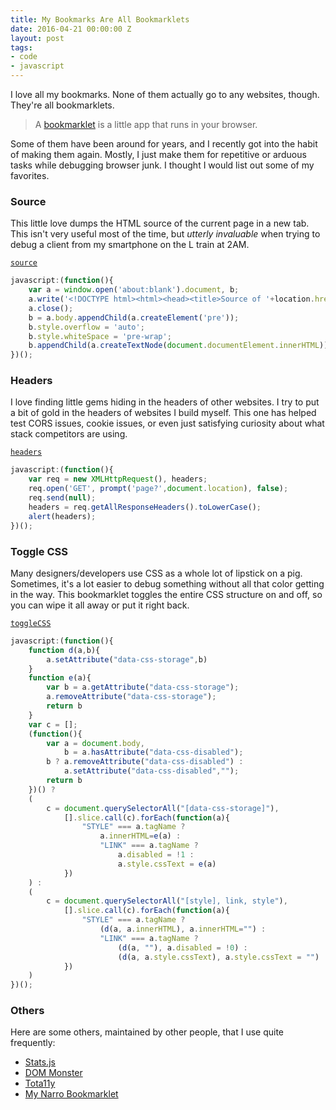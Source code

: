 ```yaml
---
title: My Bookmarks Are All Bookmarklets
date: 2016-04-21 00:00:00 Z
layout: post
tags:
- code
- javascript
---
```


I love all my bookmarks. None of them actually go to any websites, though. They're all bookmarklets.

> A [bookmarklet](https://en.wikipedia.org/wiki/Bookmarklet) is a little app that runs in your browser.

Some of them have been around for years, and I recently got into the habit of making them again. Mostly, I just make them for repetitive or arduous tasks while debugging browser junk. I thought I would list out some of my favorites.

### Source
This little love dumps the HTML source of the current page in a new tab. This isn't very useful most of the time, but _utterly invaluable_ when trying to debug a client from my smartphone on the L train at 2AM.

[`source`](javascript:(function()%7Bvar%20a=window.open('about:blank').document;a.write('%3C!DOCTYPE%20html%3E%3Chtml%3E%3Chead%3E%3Ctitle%3ESource%20of%20'+location.href+'%3C/title%3E%3Cmeta%20name=%22viewport%22%20content=%22width=device-width%22%20/%3E%3C/head%3E%3Cbody%3E%3C/body%3E%3C/html%3E');a.close();var%20b=a.body.appendChild(a.createElement('pre'));b.style.overflow='auto';b.style.whiteSpace='pre-wrap';b.appendChild(a.createTextNode(document.documentElement.innerHTML))%7D)();)

~~~js
javascript:(function(){
    var a = window.open('about:blank').document, b;
    a.write('<!DOCTYPE html><html><head><title>Source of '+location.href+'</title><meta name="viewport" content="width=device-width" /></head><body></body></html>');
    a.close();
    b = a.body.appendChild(a.createElement('pre'));
    b.style.overflow = 'auto';
    b.style.whiteSpace = 'pre-wrap';
    b.appendChild(a.createTextNode(document.documentElement.innerHTML))
})();
~~~

### Headers
I love finding little gems hiding in the headers of other websites. I try to put a bit of gold in the headers of websites I build myself. This one has helped test CORS issues, cookie issues, or even just satisfying curiosity about what stack competitors are using.

[`headers`](javascript:var%20req%20=%20new%20XMLHttpRequest();%20req.open('GET',%20prompt('page?',document.location),%20false);%20req.send(null);%20var%20headers%20=%20req.getAllResponseHeaders().toLowerCase();%20alert(headers);)

~~~js
javascript:(function(){
    var req = new XMLHttpRequest(), headers;
    req.open('GET', prompt('page?',document.location), false);
    req.send(null);
    headers = req.getAllResponseHeaders().toLowerCase();
    alert(headers);
})();
~~~

### Toggle CSS
Many designers/developers use CSS as a whole lot of lipstick on a pig. Sometimes, it's a lot easier to debug something without all that color getting in the way. This bookmarklet toggles the entire CSS structure on and off, so you can wipe it all away or put it right back.

[`toggleCSS`](javascript:(function()%7Bfunction%20d(a,b)%7Ba.setAttribute(%22data-css-storage%22,b)%7Dfunction%20e(a)%7Bvar%20b=a.getAttribute(%22data-css-storage%22);a.removeAttribute(%22data-css-storage%22);return%20b%7Dvar%20c=%5B%5D;(function()%7Bvar%20a=document.body,b=a.hasAttribute(%22data-css-disabled%22);b?a.removeAttribute(%22data-css-disabled%22):a.setAttribute(%22data-css-disabled%22,%22%22);return%20b%7D)()?(c=document.querySelectorAll(%22%5Bdata-css-storage%5D%22),%5B%5D.slice.call(c).forEach(function(a)%7B%22STYLE%22===a.tagName?a.innerHTML=e(a):%22LINK%22===a.tagName?a.disabled=!1:a.style.cssText=e(a)%7D)):(c=document.querySelectorAll(%22%5Bstyle%5D,%20link,%20style%22),%5B%5D.slice.call(c).forEach(function(a)%7B%22STYLE%22===a.tagName?(d(a,a.innerHTML),a.innerHTML=%22%22):%22LINK%22===a.tagName?(d(a,%22%22),a.disabled=!0):(d(a,a.style.cssText),a.style.cssText=%22%22)%7D))%7D)();)

~~~js
javascript:(function(){
    function d(a,b){
        a.setAttribute("data-css-storage",b)
    }
    function e(a){
        var b = a.getAttribute("data-css-storage");
        a.removeAttribute("data-css-storage");
        return b
    }
    var c = [];
    (function(){
        var a = document.body,
            b = a.hasAttribute("data-css-disabled");
        b ? a.removeAttribute("data-css-disabled") :
            a.setAttribute("data-css-disabled","");
        return b
    })() ?
    (
        c = document.querySelectorAll("[data-css-storage]"),
            [].slice.call(c).forEach(function(a){
                "STYLE" === a.tagName ?
                    a.innerHTML=e(a) :
                    "LINK" === a.tagName ?
                        a.disabled = !1 :
                        a.style.cssText = e(a)
            })
    ) :
    (
        c = document.querySelectorAll("[style], link, style"),
            [].slice.call(c).forEach(function(a){
                "STYLE" === a.tagName ?
                    (d(a, a.innerHTML), a.innerHTML="") :
                    "LINK" === a.tagName ?
                        (d(a, ""), a.disabled = !0) :
                        (d(a, a.style.cssText), a.style.cssText = "")
            })
    )
})();
~~~

### Others
Here are some others, maintained by other people, that I use quite frequently:

- [Stats.js](https://github.com/mrdoob/stats.js/)
- [DOM Monster](http://mir.aculo.us/dom-monster/)
- [Tota11y](http://khan.github.io/tota11y/)
- [My Narro Bookmarklet](https://www.narro.co/bookmarklet)
